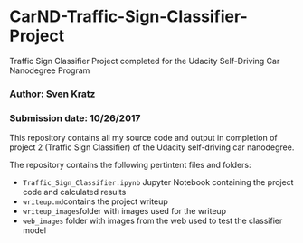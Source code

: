 # CarND-Traffic-Sign-Classifier-Project
Traffic Sign Classifier Project completed for the Udacity Self-Driving Car Nanodegree Program

### Author: Sven Kratz
### Submission date: 10/26/2017

This repository contains all my source code and output in completion of project 2 (Traffic Sign Classifier) of the Udacity self-driving car nanodegree.

The repository contains the following pertintent files and folders:

- `Traffic_Sign_Classifier.ipynb` Jupyter Notebook containing the project code and calculated results
- `writeup.md`contains the project writeup
- `writeup_images`folder with images used for the writeup
- `web_images` folder with images from the web used to test the classifier model
